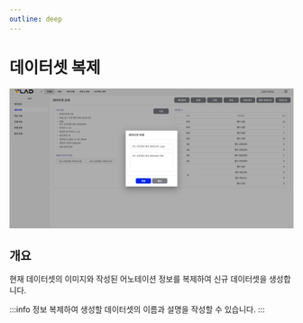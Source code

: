 ```yaml
---
outline: deep
---
```


# 데이터셋 복제

![데이터셋 복제](/public/ko/data/dataset-clone.png)


## 개요
현재 데이터셋의 이미지와 작성된 어노테이션 정보를 복제하여 신규 데이터셋을 생성합니다.  

:::info 정보
복제하여 생성할 데이터셋의 이름과 설명을 작성할 수 있습니다.
:::